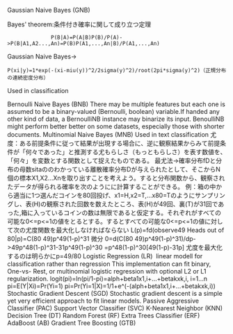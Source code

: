 Gaussian Naive Bayes (GNB)

  Bayes' theorem:条件付き確率に関して成り立つ定理
  
                  P(B|A)=P(A|B)P(B)/P(A)->P(B|A1,A2...,An)=P(B)P(A1,...,An|B)/P(A1,...,An)
                  
  Gaussian Naive Bayes->
  
    P(xi|y)=1*exp(-(xi-miu(y))^2/2sigma(y)^2)/root(2pi*sigma(y)^2)（正規分布の連続密度分布）
  
  Used in classification

Bernoulli Naive Bayes (BNB)
  There may be multiple features but each one is assumed to be a binary-valued (Bernoulli, boolean) variable.If handed any other kind of data, a BernoulliNB instance may binarize its input.
  BenoulliNB might perform better better on some datasets, especially those with shorter documents.
Multinomial Naive Bayes (MNB)
  Used in text classification
  尤度：ある前提条件に従って結果が出現する場合に、逆に観察結果からみて前提条件が「何々であった」と推測する尤もらしさ（もっともらしさ）を表す数値を、「何々」を変数とする関数として捉えたものである。
  最尤法->確率分布fDと分布の母数sitaののわかっている離散確率分布Dが与えられたとして、そこからN個の標本X1,X2...Xnを取り出すことを考えよう。すると分布関数から、観察されたデータが得られる確率を次のようにに計算することができる。
  例：箱の中から適当に1つ選んだコインを80回投げ、x1=H,x2=T,...x80=Tのようにサンプリングし、表(H)の観察された回数を数えたところ、表(H)が49回、裏(T)が31回であった,箱に入っているコインの数は無限であると仮定する。それぞれがすべての可能な0<=p<=1の値をとるとする。するとすべての可能な0<=p<=1の値に対して次の尤度関数を最大化しなければならない
  L(p)=fd(observe49 Heads out of 80|p)=C(80 49)p^49(1-p)^31
  微分
  0=d(C(80 49)p^49(1-p)^31)/dp->49p^48(1-p)^31-31p^49(1-p)^30
   =p^48(1-p)^30[49(1-p)-31p]
   尤度を最大化するのは明らかにp=49/80
Logistic Regression (LR)
  linear modell for classification rather than regression
  This implementation can fit binary, One-vs- Rest, or multinomial logistic regression with optional L2 or L1 regularization.
  logit(pi)=ln(pi/1-pi)=alph+beta1x1,i+...+betakxk,i, i=1...n
  pi=E(Y|Xi)=Pr(Yi=1)
  pi=Pr(Yi=1|X)=1/1+e^(-(alph+beta1x1,i+...+betakxk,i))
Stochastic Gradient Descent (SGD)
  Stochastic gradient descent is a simple yet very efficient approach to fit linear models.
Passive Aggressive Classifier (PAC)
Support Vector Classifier (SVC)
K-Nearest Neighbor (KNN)
Decision Tree (DT)
Random Forest (RF)
Extra Trees Classifier (ERF)
AdaBoost (AB)
Gradient Tree Boosting (GTB)
